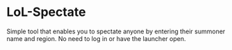 # LoL-Spectate
Simple tool that enables you to spectate anyone by entering their summoner name and region. No need to log in or have the launcher open.
